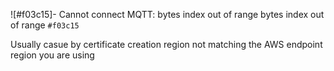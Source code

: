 

![#f03c15]- Cannot connect MQTT: bytes index out of range
bytes index out of range `#f03c15`



Usually casue by certificate creation region not matching the AWS endpoint region you are using
